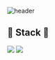 ![header](https://capsule-render.vercel.app/api?type=venom&height=300&color=002b10&text=SongInseo's%20Github&section=header&reversal=true&textBg=false&fontColor=4dff8e&fontSize=80&fontAlign=50&animation=blinking)

## 🔨 Stack 🔨
<div style="display:flex; flex-direction:column; align-items:flex-start;">
<div>
  <img src="https://img.shields.io/badge/-0040ab?style=flat-square&logo=C&logoColor=A8B9CC"/>
  <img src="https://img.shields.io/badge/Python-f3ff12?style=flat-square&logo=Python&logoColor=3776AB"/>
</div>
